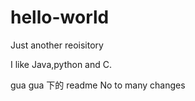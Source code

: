 # hello-world
Just another reoisitory


I like Java,python and C.

gua gua 下的 readme
No to many changes
